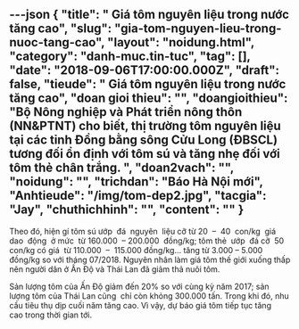 ---json
{
    "title": " Giá tôm nguyên liệu trong nước tăng cao",
    "slug": "gia-tom-nguyen-lieu-trong-nuoc-tang-cao",
    "layout": "noidung.html",
    "category": "danh-muc.tin-tuc",
    "tag": [],
    "date": "2018-09-06T17:00:00.000Z",
    "draft": false,
    "tieude": " Giá tôm nguyên liệu trong nước tăng cao",
    "doan gioi thieu": "",
    "doangioithieu": "Bộ Nông nghiệp và Phát triển nông thôn (NN&PTNT) cho biết, thị trường tôm nguyên liệu tại các tỉnh Đồng bằng sông Cửu Long (ĐBSCL) tương đối ổn định với tôm sú và tăng nhẹ đối với tôm thẻ chân trắng. ",
    "doan2vach": "",
    "noidung": "",
    "trichdan": "Báo Hà Nội mới",
    "Anhtieude": "/img/tom-dep2.jpg",
    "tacgia": "Jay",
    "chuthichhinh": "",
    "__content__": ""
}
---
<p>Theo đ&oacute;, hi&ecirc;̣n gí t&ocirc;m s&uacute;&nbsp;ướp &nbsp;đ&aacute;&nbsp; nguy&ecirc;n &nbsp;li&ecirc;̣u cỡ&nbsp;từ&nbsp;20 &nbsp;&ndash; &nbsp;40 &nbsp;con/kg &nbsp;gi&aacute;&nbsp; dao &nbsp;đ&ocirc;̣ng &nbsp;ở mức &nbsp;từ 160.000 &nbsp;&ndash;&nbsp;200.000 &nbsp;đ&ocirc;̀ng/kg; t&ocirc;m thẻ &nbsp;ướp &nbsp;đ&aacute;&nbsp;cỡ &nbsp;50 con/kg c&oacute;&nbsp;gi&aacute;&nbsp; từ&nbsp;110.000 &nbsp;&ndash; &nbsp;115.000 đ&ocirc;̀ng/kg&hellip; tăng từ 3.000 &ndash; 5.000 đ&ocirc;̀ng/kg so với th&aacute;ng 07/2018. Nguy&ecirc;n nh&acirc;n l&agrave;m&nbsp;gi&aacute;&nbsp;t&ocirc;m&nbsp;th&ecirc;́ giới xu&ocirc;́ng&nbsp;thấp n&ecirc;n người d&acirc;n ở Ấn Đ&ocirc;̣ v&agrave;&nbsp;Th&aacute;i Lan đã giảm thả&nbsp;nu&ocirc;i t&ocirc;m.</p>

<p>Sản lượng t&ocirc;m của Ấn Đ&ocirc;̣ giảm đ&ecirc;́n 20% so với c&ugrave;ng kỳ năm 2017;&nbsp;sản lượng t&ocirc;m của Th&aacute;i Lan cũng &nbsp;chỉ c&ograve;n khỏng 300.000 tấn. Trong khi đ&oacute;,&nbsp;nhu c&acirc;̀u ti&ecirc;u thụ dịp cu&ocirc;́i năm tăng cao. V&igrave;&nbsp;v&acirc;̣y, dự b&aacute;o gi&aacute;&nbsp;t&ocirc;m ti&ecirc;́p tục tăng cao&nbsp;trong thời gian tới.</p>

